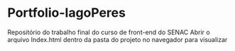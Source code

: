 # Portfolio-IagoPeres
  Repositório do trabalho final do curso de front-end do SENAC
  Abrir o arquivo Index.html dentro da pasta do projeto no navegador para visualizar
